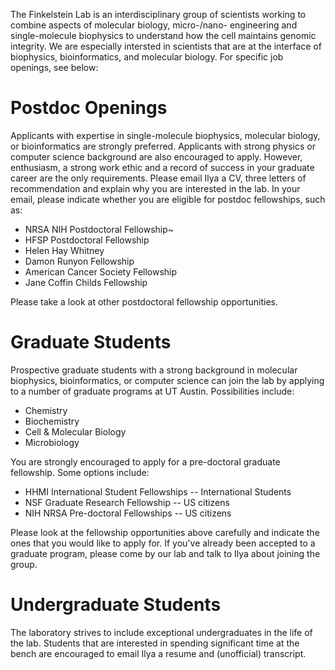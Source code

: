 The Finkelstein Lab is an interdisciplinary group of scientists working to combine aspects of molecular biology, micro-/nano- engineering and single-molecule biophysics to understand how the cell maintains genomic integrity. We are especially intersted in scientists that are at the interface of biophysics, bioinformatics, and molecular biology. For specific job openings, see below:

# Postdoc Openings

Applicants with expertise in single-molecule biophysics, molecular biology, or bioinformatics are strongly preferred. Applicants with strong physics or computer science background are also encouraged to apply. However, enthusiasm, a strong work ethic and a record of success in your graduate career are the only requirements. Please email Ilya a CV, three letters of recommendation and explain why you are interested in the lab. In your email, please indicate whether you are eligible for postdoc fellowships, such as:

* NRSA NIH Postdoctoral Fellowship~ 
* HFSP Postdoctoral Fellowship
* Helen Hay Whitney
* Damon Runyon Fellowship
* American Cancer Society Fellowship
* Jane Coffin Childs Fellowship

Please take a look at other postdoctoral fellowship opportunities.

# Graduate Students

Prospective graduate students with a strong background in molecular biophysics, bioinformatics, or computer science can join the lab by applying to a number of graduate programs at UT Austin. Possibilities include:

* Chemistry
* Biochemistry
* Cell & Molecular Biology
* Microbiology

You are strongly encouraged to apply for a pre-doctoral graduate fellowship. Some options include:

* HHMI International Student Fellowships -- International Students
* NSF Graduate Research Fellowship -- US citizens
* NIH NRSA Pre-doctoral Fellowships -- US citizens

Please look at the fellowship opportunities above carefully and indicate the ones that you would like to apply for. If you've already been accepted to a graduate program, please come by our lab and talk to Ilya about joining the group.

# Undergraduate Students

The laboratory strives to include exceptional undergraduates in the life of the lab. Students that are interested in spending significant time at the bench are encouraged to email Ilya a resume and (unofficial) transcript.
